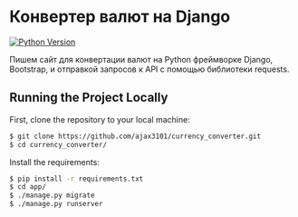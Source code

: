 # Конвертер валют на Django
[![Python Version](https://img.shields.io/badge/python-3.10-brightgreen.svg)](https://python.org)

Пишем сайт для конвертации валют на Python фреймворке Django, Bootstrap, и отправкой запросов к API с помощью библиотеки requests.

## Running the Project Locally

First, clone the repository to your local machine:
```bash
$ git clone https://github.com/ajax3101/currency_converter.git
$ cd currency_converter/
```
Install the requirements:
```bash
$ pip install -r requirements.txt
$ cd app/
$ ./manage.py migrate
$ ./manage.py runserver
```
